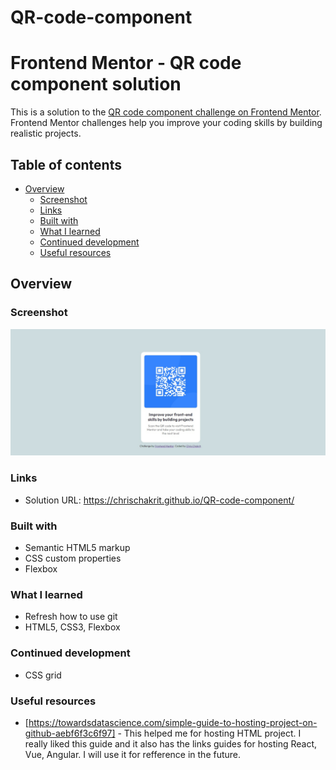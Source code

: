 # QR-code-component

# Frontend Mentor - QR code component solution

This is a solution to the [QR code component challenge on Frontend Mentor](https://www.frontendmentor.io/challenges/qr-code-component-iux_sIO_H). Frontend Mentor challenges help you improve your coding skills by building realistic projects.

## Table of contents

- [Overview](#overview)
  - [Screenshot](#screenshot)
  - [Links](#links)
  - [Built with](#built-with)
  - [What I learned](#what-i-learned)
  - [Continued development](#continued-development)
  - [Useful resources](#useful-resources)

## Overview

### Screenshot

![](image/screenshot.jpg)

### Links

- Solution URL: https://chrischakrit.github.io/QR-code-component/

### Built with

- Semantic HTML5 markup
- CSS custom properties
- Flexbox

### What I learned

- Refresh how to use git
- HTML5, CSS3, Flexbox

### Continued development

- CSS grid

### Useful resources

- [https://towardsdatascience.com/simple-guide-to-hosting-project-on-github-aebf6f3c6f97] - This helped me for hosting HTML project. I really liked this guide and it also has the links guides for hosting React, Vue, Angular. I will use it for refference in the future.
